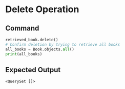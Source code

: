 # Delete Operation

## Command
```python
retrieved_book.delete()
# Confirm deletion by trying to retrieve all books
all_books = Book.objects.all()
print(all_books)
```

## Expected Output
```plaintext
<QuerySet []>
```